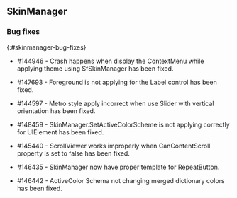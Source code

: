 ##  SkinManager

### Bug fixes
{:#skinmanager-bug-fixes}

* \#144946 - Crash happens when display the ContextMenu while applying theme using SfSkinManager has been fixed.

* \#147693 - Foreground is not applying for the Label control has been fixed.

* \#144597 - Metro style apply incorrect when use Slider with vertical orientation has been fixed.

* \#148459 - SkinManager.SetActiveColorScheme is not applying correctly for UIElement has been fixed.

* \#145440 - ScrollViewer works improperly when CanContentScroll property is set to false has been fixed.

* \#146435 - SkinManager now have proper template for RepeatButton.

* \#146442 - ActiveColor Schema not changing merged dictionary colors has been fixed.
